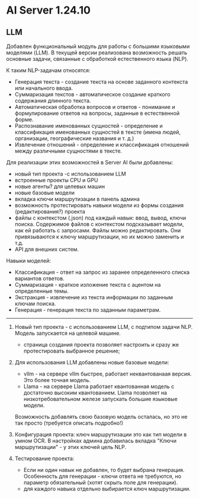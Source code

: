 # AI Server 1.24.10

## LLM

Добавлен функциональный модуль для работы с большими языковыми моделями (LLM). В текущей версии реализована возможность решать основные задачи, связанные с обработкой естественного языка (NLP). 

К таким NLP-задачам относятся:
* Генерация текста - создание текста на основе заданного контекста или начального ввода.
* Суммаризация текстов - автоматическое создание краткого содержания длинного текста.
* Автоматическая обработка вопросов и ответов - понимание и формулирование ответов на вопросы, заданные в естественной форме.
* Распознавание именованных сущностей - определение и классификация именованных сущностей в тексте (имена людей, организации, географические названия и т. д.)
* Извлечение отношений - определение и классификация отношений между различными сущностями в тексте.

Для реализации этих возможностей в Server AI были добавлены:
* новый тип проекта -с использованием LLM
* встроенные проекты CPU и GPU
* новые агенты? для целевых машин
* новые базовые модели
* вкладка ключи маршрутизации в панель админа
* возможность протестировать навыки модели из формы создания (редактирования?) проекта
* файлы с контекстом (.json) под каждый навык: ввод, вывод, ключи поиска. Содержимое файлов с контекстом подсказывает модели, как ей работать с запросами. Файлы можно редактировать. Они привязываются к ключу маршрутизации, но их можно заменить и т.д.
* API для внешних систем.

Навыки моделей:
* Классификация - ответ на запрос из заранее определенного списка вариантов ответов.
* Суммаризация - краткое изложение текста с ацентом на определенные темы. 
* Экстракция - извлечение из текста информации по заданным ключам поиска.
* Генерация - генерация текста по заданным параметрам.


----- 

1. Новый тип проекта - с использованием LLM, с подтипом задачи NLP. Модель запускается на целевой машине. 
   * страница создания проекта позволяет настроить и сразу же протестировать выбранное решение;

1. Для использования LLM добавлены новые базовые модели:
   * vllm - на сервере vllm быстрее, работает неквантованаая версия. Это более точная модель.
   * Llama - на сервере Llama работает квантованная модель с достаточно высоким квантованием. Llama позволяет на низкотребовательном железе запускать большие языковые модели.
  
   Возможность добавлять свою базовую модель осталась, но это не так просто (требуется описать подробно!)

1.  Конфигурация проекта: ключ маршрутизации это как тип модели в умном OCR. В настройках админа добавилась вкладка "Ключи маршрутизации" - у этих ключей цель NLP.
1. Тестирование проекта:
   * Если ни один навык не добавлен, то будет выбрана генерация. Особенность для генерации - ключи ответа не требуются, но параметр обязательный (хотят скрыть поле для генерации).
   * для каждого навыка отдельно выбирается ключ маршрутизации. 
